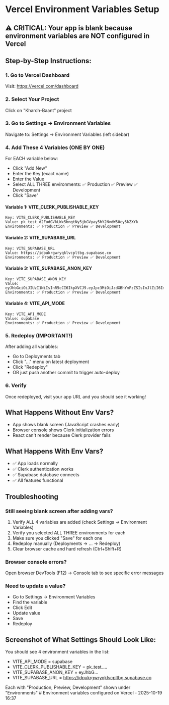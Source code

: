 # Vercel Environment Variables Setup

## ⚠️ CRITICAL: Your app is blank because environment variables are NOT configured in Vercel

## Step-by-Step Instructions:

### 1. Go to Vercel Dashboard
Visit: https://vercel.com/dashboard

### 2. Select Your Project
Click on "Kharch-Baant" project

### 3. Go to Settings → Environment Variables
Navigate to: Settings → Environment Variables (left sidebar)

### 4. Add These 4 Variables (ONE BY ONE)

For EACH variable below:
- Click "Add New"
- Enter the Key (exact name)
- Enter the Value
- Select ALL THREE environments: ✅ Production ✅ Preview ✅ Development
- Click "Save"

#### Variable 1: VITE_CLERK_PUBLISHABLE_KEY
```
Key: VITE_CLERK_PUBLISHABLE_KEY
Value: pk_test_d2FudGVkLWx5bngtNy5jbGVyay5hY2NvdW50cy5kZXYk
Environments: ✅ Production ✅ Preview ✅ Development
```

#### Variable 2: VITE_SUPABASE_URL
```
Key: VITE_SUPABASE_URL
Value: https://idpukrgwryqklvcpltbg.supabase.co
Environments: ✅ Production ✅ Preview ✅ Development
```

#### Variable 3: VITE_SUPABASE_ANON_KEY
```
Key: VITE_SUPABASE_ANON_KEY
Value: eyJhbGciOiJIUzI1NiIsInR5cCI6IkpXVCJ9.eyJpc3MiOiJzdXBhYmFzZSIsInJlZiI6ImlkcHVrcmd3cnlxa2x2Y3BsdGJnIiwicm9sZSI6ImFub24iLCJpYXQiOjE3NjA3MDE5ODgsImV4cCI6MjA3NjI3Nzk4OH0.eweaxsMUJI7CmZ3SuNcXIHuuKkRRm8TxpDuFddjlDfU
Environments: ✅ Production ✅ Preview ✅ Development
```

#### Variable 4: VITE_API_MODE
```
Key: VITE_API_MODE
Value: supabase
Environments: ✅ Production ✅ Preview ✅ Development
```

### 5. Redeploy (IMPORTANT!)
After adding all variables:
- Go to Deployments tab
- Click "..." menu on latest deployment
- Click "Redeploy"
- OR just push another commit to trigger auto-deploy

### 6. Verify
Once redeployed, visit your app URL and you should see it working!

## What Happens Without Env Vars?
- App shows blank screen (JavaScript crashes early)
- Browser console shows Clerk initialization errors
- React can't render because Clerk provider fails

## What Happens With Env Vars?
- ✅ App loads normally
- ✅ Clerk authentication works
- ✅ Supabase database connects
- ✅ All features functional

## Troubleshooting

### Still seeing blank screen after adding vars?
1. Verify ALL 4 variables are added (check Settings → Environment Variables)
2. Verify you selected ALL THREE environments for each
3. Make sure you clicked "Save" for each one
4. Redeploy manually (Deployments → ... → Redeploy)
5. Clear browser cache and hard refresh (Ctrl+Shift+R)

### Browser console errors?
Open browser DevTools (F12) → Console tab to see specific error messages

### Need to update a value?
- Go to Settings → Environment Variables
- Find the variable
- Click Edit
- Update value
- Save
- Redeploy

## Screenshot of What Settings Should Look Like:
You should see 4 environment variables in the list:
- VITE_API_MODE = supabase
- VITE_CLERK_PUBLISHABLE_KEY = pk_test_...
- VITE_SUPABASE_ANON_KEY = eyJhbG...
- VITE_SUPABASE_URL = https://idpukrgwryqklvcpltbg.supabase.co

Each with "Production, Preview, Development" shown under "Environments"
#   E n v i r o n m e n t   v a r i a b l e s   c o n f i g u r e d   o n   V e r c e l   -   2 0 2 5 - 1 0 - 1 9   1 6 : 3 7  
 